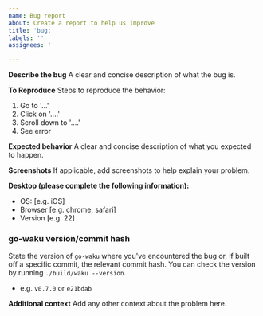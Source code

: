 ```yaml
---
name: Bug report
about: Create a report to help us improve
title: 'bug:'
labels: ''
assignees: ''

---
```


**Describe the bug**
A clear and concise description of what the bug is.

**To Reproduce**
Steps to reproduce the behavior:
1. Go to '...'
2. Click on '....'
3. Scroll down to '....'
4. See error

**Expected behavior**
A clear and concise description of what you expected to happen.

**Screenshots**
If applicable, add screenshots to help explain your problem.

**Desktop (please complete the following information):**
 - OS: [e.g. iOS]
 - Browser [e.g. chrome, safari]
 - Version [e.g. 22]

### go-waku version/commit hash
State the version of `go-waku` where you've encountered the bug or, if built off a specific commit, the relevant commit hash. You can check the version by running `./build/waku --version`.
- e.g. `v0.7.0` or `e21bdab`

**Additional context**
Add any other context about the problem here.
